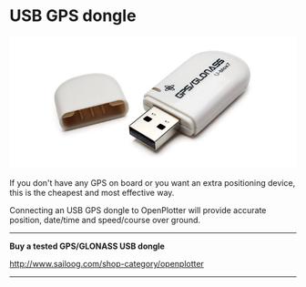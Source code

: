 # USB GPS dongle

![](gps.png)

If you don't have any GPS on board or you want an extra positioning device, this is the cheapest and most effective way.

Connecting an USB GPS dongle to OpenPlotter will provide accurate position, date/time and speed/course over ground.

---

**Buy a tested GPS/GLONASS USB dongle**

http://www.sailoog.com/shop-category/openplotter

---